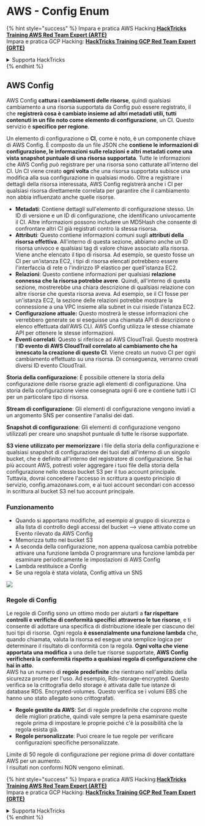 # AWS - Config Enum

{% hint style="success" %}
Impara e pratica AWS Hacking:<img src="/.gitbook/assets/image.png" alt="" data-size="line">[**HackTricks Training AWS Red Team Expert (ARTE)**](https://training.hacktricks.xyz/courses/arte)<img src="/.gitbook/assets/image.png" alt="" data-size="line">\
Impara e pratica GCP Hacking: <img src="/.gitbook/assets/image (2).png" alt="" data-size="line">[**HackTricks Training GCP Red Team Expert (GRTE)**<img src="/.gitbook/assets/image (2).png" alt="" data-size="line">](https://training.hacktricks.xyz/courses/grte)

<details>

<summary>Supporta HackTricks</summary>

* Controlla i [**piani di abbonamento**](https://github.com/sponsors/carlospolop)!
* **Unisciti al** 💬 [**gruppo Discord**](https://discord.gg/hRep4RUj7f) o al [**gruppo telegram**](https://t.me/peass) o **seguici** su **Twitter** 🐦 [**@hacktricks\_live**](https://twitter.com/hacktricks\_live)**.**
* **Condividi trucchi di hacking inviando PR ai** [**HackTricks**](https://github.com/carlospolop/hacktricks) e [**HackTricks Cloud**](https://github.com/carlospolop/hacktricks-cloud) repository su github.

</details>
{% endhint %}

## AWS Config

AWS Config **cattura i cambiamenti delle risorse**, quindi qualsiasi cambiamento a una risorsa supportata da Config può essere registrato, il che **registrerà cosa è cambiato insieme ad altri metadati utili, tutti contenuti in un file noto come elemento di configurazione**, un CI. Questo servizio è **specifico per regione**.

Un elemento di configurazione o **CI**, come è noto, è un componente chiave di AWS Config. È composto da un file JSON che **contiene le informazioni di configurazione, le informazioni sulle relazioni e altri metadati come una vista snapshot puntuale di una risorsa supportata**. Tutte le informazioni che AWS Config può registrare per una risorsa sono catturate all'interno del CI. Un CI viene creato **ogni volta** che una risorsa supportata subisce una modifica alla sua configurazione in qualsiasi modo. Oltre a registrare i dettagli della risorsa interessata, AWS Config registrerà anche i CI per qualsiasi risorsa direttamente correlata per garantire che il cambiamento non abbia influenzato anche quelle risorse.

* **Metadati**: Contiene dettagli sull'elemento di configurazione stesso. Un ID di versione e un ID di configurazione, che identificano univocamente il CI. Altre informazioni possono includere un MD5Hash che consente di confrontare altri CI già registrati contro la stessa risorsa.
* **Attributi**: Questo contiene informazioni comuni sugli **attributi della risorsa effettiva**. All'interno di questa sezione, abbiamo anche un ID risorsa univoco e qualsiasi tag di valore chiave associato alla risorsa. Viene anche elencato il tipo di risorsa. Ad esempio, se questo fosse un CI per un'istanza EC2, i tipi di risorsa elencati potrebbero essere l'interfaccia di rete o l'indirizzo IP elastico per quell'istanza EC2.
* **Relazioni**: Questo contiene informazioni per qualsiasi **relazione connessa che la risorsa potrebbe avere**. Quindi, all'interno di questa sezione, mostrerebbe una chiara descrizione di qualsiasi relazione con altre risorse che questa risorsa aveva. Ad esempio, se il CI fosse per un'istanza EC2, la sezione delle relazioni potrebbe mostrare la connessione a una VPC insieme alla subnet in cui risiede l'istanza EC2.
* **Configurazione attuale:** Questo mostrerà le stesse informazioni che verrebbero generate se si eseguisse una chiamata API di descrizione o elenco effettuata dall'AWS CLI. AWS Config utilizza le stesse chiamate API per ottenere le stesse informazioni.
* **Eventi correlati**: Questo si riferisce ad AWS CloudTrail. Questo mostrerà l'**ID evento di AWS CloudTrail correlato al cambiamento che ha innescato la creazione di questo CI**. Viene creato un nuovo CI per ogni cambiamento effettuato su una risorsa. Di conseguenza, verranno creati diversi ID evento CloudTrail.

**Storia della configurazione**: È possibile ottenere la storia della configurazione delle risorse grazie agli elementi di configurazione. Una storia della configurazione viene consegnata ogni 6 ore e contiene tutti i CI per un particolare tipo di risorsa.

**Stream di configurazione**: Gli elementi di configurazione vengono inviati a un argomento SNS per consentire l'analisi dei dati.

**Snapshot di configurazione**: Gli elementi di configurazione vengono utilizzati per creare uno snapshot puntuale di tutte le risorse supportate.

**S3 viene utilizzato per memorizzare** i file della storia della configurazione e qualsiasi snapshot di configurazione dei tuoi dati all'interno di un singolo bucket, che è definito all'interno del registratore di configurazione. Se hai più account AWS, potresti voler aggregare i tuoi file della storia della configurazione nello stesso bucket S3 per il tuo account principale. Tuttavia, dovrai concedere l'accesso in scrittura a questo principio di servizio, config.amazonaws.com, e ai tuoi account secondari con accesso in scrittura al bucket S3 nel tuo account principale.

### Funzionamento

* Quando si apportano modifiche, ad esempio al gruppo di sicurezza o alla lista di controllo degli accessi del bucket —> viene attivato come un Evento rilevato da AWS Config
* Memorizza tutto nel bucket S3
* A seconda della configurazione, non appena qualcosa cambia potrebbe attivare una funzione lambda O programmare una funzione lambda per esaminare periodicamente le impostazioni di AWS Config
* Lambda restituisce a Config
* Se una regola è stata violata, Config attiva un SNS

![](<../../../../.gitbook/assets/image (126).png>)

### Regole di Config

Le regole di Config sono un ottimo modo per aiutarti a **far rispettare controlli e verifiche di conformità specifici** **attraverso le tue risorse**, e ti consente di adottare una specifica di distribuzione ideale per ciascuno dei tuoi tipi di risorse. Ogni regola **è essenzialmente una funzione lambda** che, quando chiamata, valuta la risorsa ed esegue una semplice logica per determinare il risultato di conformità con la regola. **Ogni volta che viene apportata una modifica** a una delle tue risorse supportate, **AWS Config verificherà la conformità rispetto a qualsiasi regola di configurazione che hai in atto**.\
AWS ha un numero di **regole predefinite** che rientrano nell'ambito della sicurezza pronte per l'uso. Ad esempio, Rds-storage-encrypted. Questo verifica se la crittografia dello storage è attivata dalle tue istanze di database RDS. Encrypted-volumes. Questo verifica se i volumi EBS che hanno uno stato allegato sono crittografati.

* **Regole gestite da AWS**: Set di regole predefinite che coprono molte delle migliori pratiche, quindi vale sempre la pena esaminare queste regole prima di impostare le proprie poiché c'è la possibilità che la regola esista già.
* **Regole personalizzate**: Puoi creare le tue regole per verificare configurazioni specifiche personalizzate.

Limite di 50 regole di configurazione per regione prima di dover contattare AWS per un aumento.\
I risultati non conformi NON vengono eliminati.

{% hint style="success" %}
Impara e pratica AWS Hacking:<img src="/.gitbook/assets/image.png" alt="" data-size="line">[**HackTricks Training AWS Red Team Expert (ARTE)**](https://training.hacktricks.xyz/courses/arte)<img src="/.gitbook/assets/image.png" alt="" data-size="line">\
Impara e pratica GCP Hacking: <img src="/.gitbook/assets/image (2).png" alt="" data-size="line">[**HackTricks Training GCP Red Team Expert (GRTE)**<img src="/.gitbook/assets/image (2).png" alt="" data-size="line">](https://training.hacktricks.xyz/courses/grte)

<details>

<summary>Supporta HackTricks</summary>

* Controlla i [**piani di abbonamento**](https://github.com/sponsors/carlospolop)!
* **Unisciti al** 💬 [**gruppo Discord**](https://discord.gg/hRep4RUj7f) o al [**gruppo telegram**](https://t.me/peass) o **seguici** su **Twitter** 🐦 [**@hacktricks\_live**](https://twitter.com/hacktricks\_live)**.**
* **Condividi trucchi di hacking inviando PR ai** [**HackTricks**](https://github.com/carlospolop/hacktricks) e [**HackTricks Cloud**](https://github.com/carlospolop/hacktricks-cloud) repository su github.

</details>
{% endhint %}

